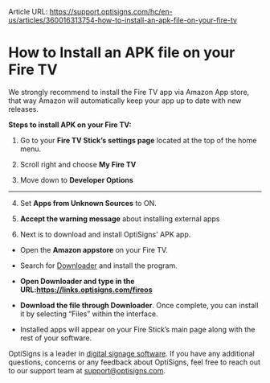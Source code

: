 Article URL: https://support.optisigns.com/hc/en-us/articles/360016313754-how-to-install-an-apk-file-on-your-fire-tv

# How to Install an APK file on your Fire TV

We strongly recommend to install the Fire TV app via Amazon App store, that
way Amazon will automatically keep your app up to date with new releases.

**Steps to install APK on your Fire TV:**

1) Go to your **Fire TV Stick’s settings page** located at the top of the home
menu.

2) Scroll right and choose **My Fire TV**

3) Move down to **Developer Options**

****

4) Set **Apps from Unknown Sources** to ON.

5) **Accept the warning message** about installing external apps

6) Next is to download and install OptiSigns' APK app.

  * Open the **Amazon appstore** on your Fire TV.
  * Search for [Downloader](https://www.amazon.com/AFTVnews-com-Downloader/dp/B01N0BP507) and install the program.

  * **Open Downloader and type in the URL:<https://links.optisigns.com/fireos>**
  * **Download the file through Downloader**. Once complete, you can install it by selecting “Files” within the interface.
  * Installed apps will appear on your Fire Stick’s main page along with the rest of your software.

OptiSigns is a leader in [digital signage
software](https://www.optisigns.com/). If you have any additional questions,
concerns or any feedback about OptiSigns, feel free to reach out to our
support team at [support@optisigns.com](mailto:support@optisigns.com).

